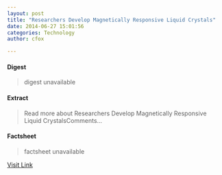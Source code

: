 ```yaml
---
layout: post
title: "Researchers Develop Magnetically Responsive Liquid Crystals"
date: 2014-06-27 15:01:56
categories: Technology
author: cfox

---
```



#### Digest
>digest unavailable

#### Extract
>Read more about Researchers Develop Magnetically Responsive Liquid CrystalsComments...

#### Factsheet
>factsheet unavailable

[Visit Link](http://www.pddnet.com/news/2014/06/researchers-develop-magnetically-responsive-liquid-crystals)


